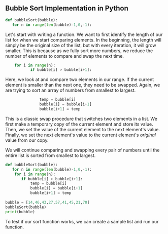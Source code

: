 
## Bubble Sort Implementation in Python

```python
def bubbleSort(bubble):
   for n in range(len(bubble)-1,0,-1):

```

Let's start with writing a function. We want to first identify the length of our list for when we start comparing elements. In the beginning, the length will simply be the original size of the list, but with every iteration, it will grow smaller. This is because as we fully sort more numbers, we reduce the number of elements to compare and swap the next time.

```python
	for i in range(n):
           if bubble[i] > bubble[i+1]:
```

Here, we look at and compare two elements in our range. If the current element is smaller than the next one, they need to be swapped. Again, we are trying to sort an array of numbers from smallest to largest. 

```python
			   temp = bubble[i]
               bubble[i] = bubble[i+1]
               bubble[i+1] = temp
```

This is a classic swap procedure that switches two elements in a list. We first make a temporary copy of the current element and store its value. Then, we set the value of the current element to the next element's value. Finally, we set the next element's value to the current element's *original* value from our copy.

We will continue comparing and swapping every pair of numbers until the entire list is sorted from smallest to largest. 

```python
def bubbleSort(bubble):
   for n in range(len(bubble)-1,0,-1):
    for i in range(n):
       if bubble[i] > bubble[i+1]:
           temp = bubble[i]
           bubble[i] = bubble[i+1]
           bubble[i+1] = temp
	
bubble = [14,46,43,27,57,41,45,21,70]
bubbleSort(bubble)
print(bubble)
```

To test if our sort function works, we can create a sample list and run our function.